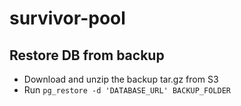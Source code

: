 # survivor-pool

## Restore DB from backup

- Download and unzip the backup tar.gz from S3
- Run `pg_restore -d 'DATABASE_URL' BACKUP_FOLDER`
